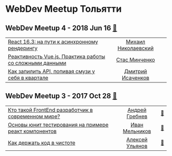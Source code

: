 # WebDev Meetup Тольятти

## WebDev Meetup 4 - 2018 Jun 16 [:movie_camera:](https:&#x2F;&#x2F;www.youtube.com&#x2F;playlist?list&#x3D;PLbtisIOPwVkWPdJ9L7KrMeGlYLnhe7MQH)
| | | |
| --- | :---: | --- |
| [React 16.3: на пути к асинхронному рендерингу](https://www.youtube.com/watch?v=I-7RZpBonV0)  |  [Михаил Николаевский](speakers&#x2F;Михаил%20Николаевский.md)  |    |
| [Реактивность Vue.js. Практика работы со сложными данными](https://www.youtube.com/watch?v=bW7qO0utDXA)  |  [Стас Минченко](speakers&#x2F;Стас%20Минченко.md)  |    |
| [Как запилить API, попивая смузи у себя в квартале](https://www.youtube.com/watch?v=Yv8BhypGbII)  |  [Дмитрий Исаченков](speakers&#x2F;Дмитрий%20Исаченков.md)  |    |
## WebDev Meetup 3 - 2017 Oct 28 [:movie_camera:](https:&#x2F;&#x2F;www.youtube.com&#x2F;playlist?list&#x3D;PLbtisIOPwVkXHQVAUTnJ77h9xvo9QjVda)
| | | |
| --- | :---: | --- |
| [Кто такой FrontEnd разработчик в современном мире?](https://www.youtube.com/watch?v=Dw2VKT04pJw)  |  [Андрей Гребнев](speakers&#x2F;Андрей%20Гребнев.md)  | [:notebook:](http://slides.com/radyushin/frontender#/)   |
| [Основы юнит тестирования на примере реакт компонентов](https://www.youtube.com/watch?v=mweUWKmQz0E)  |  [Иван Мельников](speakers&#x2F;Иван%20Мельников.md)  | [:notebook:](http://slides.com/oldgraff/deck#/)   |
| [Как держать код в чистоте](https://www.youtube.com/watch?v=V3T1DW-TpwI)  |  [Алексей Ульянов](speakers&#x2F;Алексей%20Ульянов.md)  | [:notebook:](http://slides.com/donrai/clean-code#/)   |
